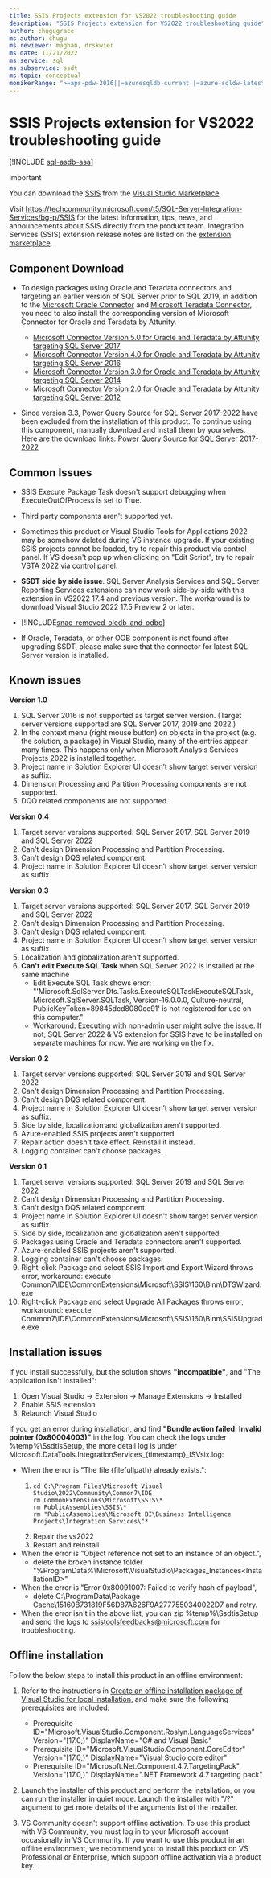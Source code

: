 ```yaml
---
title: SSIS Projects extension for VS2022 troubleshooting guide
description: "SSIS Projects extension for VS2022 troubleshooting guide"
author: chugugrace
ms.author: chugu
ms.reviewer: maghan, drskwier
ms.date: 11/21/2022
ms.service: sql
ms.subservice: ssdt
ms.topic: conceptual
monikerRange: ">=aps-pdw-2016||=azuresqldb-current||=azure-sqldw-latest||>=sql-server-2016||=azuresqldb-mi-current"
---
```

# SSIS Projects extension for VS2022 troubleshooting guide

[!INCLUDE [sql-asdb-asa](../includes/applies-to-version/sql-asdb-asa.md)]

> [!IMPORTANT]
> You can download the [SSIS](https://marketplace.visualstudio.com/items?itemName=SSIS.MicrosoftDataToolsIntegrationServices) from the [Visual Studio Marketplace](<https://marketplace.visualstudio.com/>).

Visit https://techcommunity.microsoft.com/t5/SQL-Server-Integration-Services/bg-p/SSIS for the latest information, tips, news, and announcements about SSIS directly from the product team. Integration Services (SSIS) extension release notes are listed on the [extension marketplace](https://marketplace.visualstudio.com/items?itemName=SSIS.MicrosoftDataToolsIntegrationServices).

## Component Download
- To design packages using Oracle and Teradata connectors and targeting an earlier version of SQL Server prior to SQL 2019, in addition to the [Microsoft Oracle Connector](https://aka.ms/SSISMSOracleConnector) and [Microsoft Teradata Connector](https://www.microsoft.com/download/details.aspx?id=100599), you need to also install the corresponding version of Microsoft Connector for Oracle and Teradata by Attunity.
  - [Microsoft Connector Version 5.0 for Oracle and Teradata by Attunity targeting SQL Server 2017](https://www.microsoft.com/download/details.aspx?id=55179)
  - [Microsoft Connector Version 4.0 for Oracle and Teradata by Attunity targeting SQL Server 2016](https://www.microsoft.com/download/details.aspx?id=52950)
  - [Microsoft Connector Version 3.0 for Oracle and Teradata by Attunity targeting SQL Server 2014](https://www.microsoft.com/download/details.aspx?id=44582)
  - [Microsoft Connector Version 2.0 for Oracle and Teradata by Attunity targeting SQL Server 2012](https://www.microsoft.com/download/details.aspx?id=29283)

- Since version 3.3, Power Query Source for SQL Server 2017-2022 have been excluded from the installation of this product. To continue using this component, manually download and install them by yourselves. Here are the download links: [Power Query Source for SQL Server 2017-2022](https://www.microsoft.com/download/details.aspx?id=100619)

## Common Issues
- SSIS Execute Package Task doesn't support debugging when ExecuteOutOfProcess is set to True.

- Third party components aren't supported yet.

- Sometimes this product or Visual Studio Tools for Applications 2022 may be somehow deleted during VS instance upgrade. If your existing SSIS projects cannot be loaded, try to repair this product via control panel. If VS doesn't pop up when clicking on "Edit Script", try to repair VSTA 2022 via control panel. 

- **SSDT side by side issue**. SQL Server Analysis Services and SQL Server Reporting Services extensions can now work side-by-side with this extension in VS2022 17.4 and previous version. The workaround is to download Visual Studio 2022 17.5 Preview 2 or later.

- [!INCLUDE[snac-removed-oledb-and-odbc](../includes/snac-removed-oledb-and-odbc.md)]

- If Oracle, Teradata, or other OOB component is not found after upgrading SSDT, please make sure that the connector for latest SQL Server version is installed.

## Known issues
**Version 1.0**
  1. SQL Server 2016 is not supported as target server version. (Target server versions supported are SQL Server 2017, 2019 and 2022.)
  2. In the context menu (right mouse button) on objects in the project (e.g. the solution, a package) in Visual Studio, many of the entries appear many times. This happens only when Microsoft Analysis Services Projects 2022 is installed together.
  3. Project name in Solution Explorer UI doesn’t show target server version as suffix.
  4. Dimension Processing and Partition Processing components are not supported.
  5. DQO related components are not supported.
  
**Version 0.4**
  1. Target server versions supported: SQL Server 2017, SQL Server 2019 and SQL Server 2022
  2. Can't design Dimension Processing and Partition Processing.
  3. Can't design DQS related component.
  4. Project name in Solution Explorer UI doesn’t show target server version as suffix.
  
**Version 0.3**
  1. Target server versions supported: SQL Server 2017, SQL Server 2019 and SQL Server 2022
  2. Can't design Dimension Processing and Partition Processing.
  3. Can't design DQS related component.
  4. Project name in Solution Explorer UI doesn’t show target server version as suffix.
  5. Localization and globalization aren't supported.
  6. **Can't edit Execute SQL Task** when SQL Server 2022 is installed at the same machine
      - Edit Execute SQL Task shows error: "'Microsoft.SqlServer.Dts.Tasks.ExecuteSQLTaskExecuteSQLTask, Microsoft.SqlServer.SQLTask, Version-16.0.0.0, Culture-neutral, PublicKeyToken=89845dcd8080cc91' is not registered for use on this computer." 
      - Workaround: Executing with non-admin user might solve the issue. If not, SQL Server 2022 & VS extension for SSIS have to be installed on separate machines for now. We are working on the fix.
  
**Version 0.2**
  1. Target server versions supported: SQL Server 2019 and SQL Server 2022
  2. Can't design Dimension Processing and Partition Processing.
  3. Can't design DQS related component.
  4. Project name in Solution Explorer UI doesn’t show target server version as suffix.
  5. Side by side, localization and globalization aren't supported.
  6. Azure-enabled SSIS projects aren't supported
  7. Repair action doesn't take effect. Reinstall it instead.
  8. Logging container can't choose packages.
  
**Version 0.1**
  1. Target server versions supported: SQL Server 2019 and SQL Server 2022 
  1. Can't design Dimension Processing and Partition Processing.
  1. Can't design DQS related component.
  1. Project name in Solution Explorer UI doesn't show target server version as suffix.
  1. Side by side, localization and globalization aren't supported.
  1. Packages using Oracle and Teradata connectors aren't supported. 
  1. Azure-enabled SSIS projects aren't supported.
  1. Logging container can't choose packages.
  1. Right-click Package and select SSIS Import and Export Wizard throws error, workaround: execute Common7\IDE\CommonExtensions\Microsoft\SSIS\160\Binn\DTSWizard.exe
  1. Right-click Package and select Upgrade All Packages throws error, workaround: execute Common7\IDE\CommonExtensions\Microsoft\SSIS\160\Binn\SSISUpgrade.exe
## Installation issues

If you install successfully, but the solution shows **"incompatible"**, and "The application isn't installed":
1. Open Visual Studio -> Extension -> Manage Extensions -> Installed
1. Enable SSIS extension
1. Relaunch Visual Studio

If you get an error during installation, and find **"Bundle action failed: Invalid pointer (0x80004003)"** in the log. You can check the logs under %temp%\SsdtisSetup, the  more detail log is under Microsoft.DataTools.IntegrationServices_{timestamp}_ISVsix.log:
- When the error is "The file {filefullpath} already exists.":
   1. ```
      cd C:\Program Files\Microsoft Visual Studio\2022\Community\Common7\IDE
      rm CommonExtensions\Microsoft\SSIS\* 
      rm PublicAssemblies\SSIS\* 
      rm "PublicAssemblies\Microsoft BI\Business Intelligence Projects\Integration Services\"* 
      ```
   1. Repair the vs2022
   1. Restart and reinstall
- When the error is "Object reference not set to an instance of an object.",
  - delete the broken instance folder "%ProgramData%\Microsoft\VisualStudio\Packages\_Instances\<InstallationID>"
- When the error is "Error 0x80091007: Failed to verify hash of payload",
  - delete C:\ProgramData\Package Cache\15160B731819F56D87A626F9A2777550340022D7 and retry.
- When the error isn't in the above list, you can zip %temp%\SsdtisSetup and send the logs to ssistoolsfeedbacks@microsoft.com for troubleshooting.

## Offline installation

Follow the below steps to install this product in an offline environment:
1. Refer to the instructions in [Create an offline installation package of Visual Studio for local installation](/visualstudio/install/create-an-offline-installation-of-visual-studio?view=vs-2022&preserve-view=true), and make sure the following prerequisites are included:
    - Prerequisite ID="Microsoft.VisualStudio.Component.Roslyn.LanguageServices" Version="[17.0,)" DisplayName="C# and Visual Basic"
    - Prerequisite ID="Microsoft.VisualStudio.Component.CoreEditor" Version="[17.0,)" DisplayName="Visual Studio core editor"
    - Prerequisite ID="Microsoft.Net.Component.4.7.TargetingPack" Version="[17.0,)" DisplayName=".NET Framework 4.7 targeting pack"

1. Launch the installer of this product and perform the installation, or you can run the installer in quiet mode. Launch the installer with "/?" argument to get more details of the arguments list of the installer.

1. VS Community doesn't support offline activation. To use this product with VS Community, you must log in to your Microsoft account occasionally in VS Community. If you want to use this product in an offline environment, we recommend you to install this product on VS Professional or Enterprise, which support offline activation via a product key.
